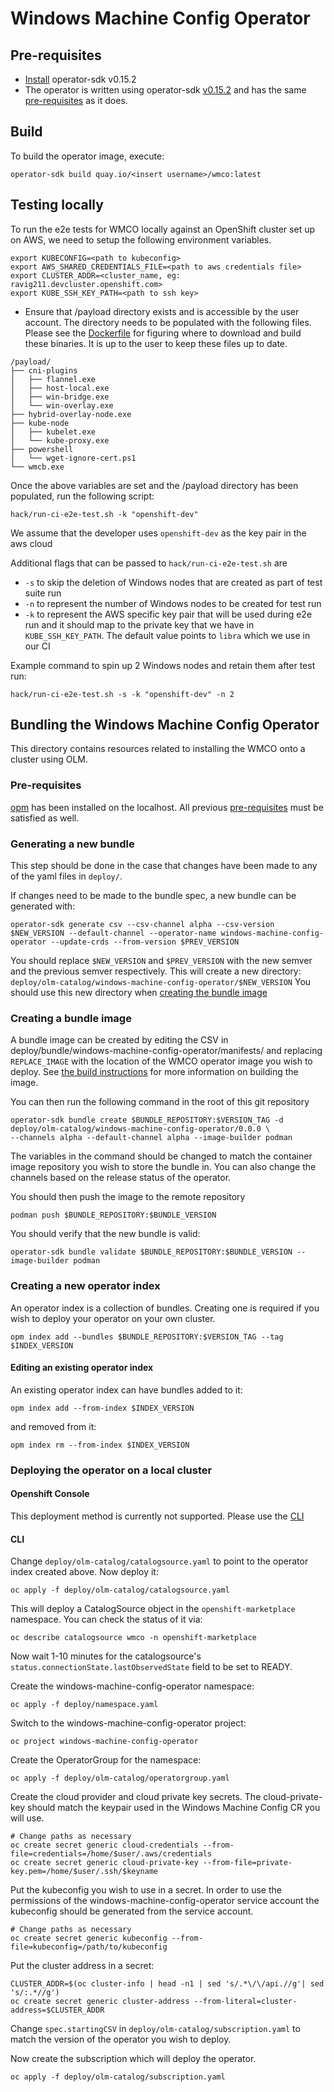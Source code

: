# Windows Machine Config Operator

## Pre-requisites
- [Install](https://github.com/operator-framework/operator-sdk/blob/v0.15.x/doc/user/install-operator-sdk.md) operator-sdk
  v0.15.2
- The operator is written using operator-sdk [v0.15.2](https://github.com/operator-framework/operator-sdk/releases/tag/v0.15.2)
  and has the same [pre-requisites](https://github.com/operator-framework/operator-sdk/tree/v0.15.x#prerequisites) as it
  does.

## Build
To build the operator image, execute:
```shell script
operator-sdk build quay.io/<insert username>/wmco:latest
```

## Testing locally
To run the e2e tests for WMCO locally against an OpenShift cluster set up on AWS, we need to setup the following environment variables.
```shell script
export KUBECONFIG=<path to kubeconfig>
export AWS_SHARED_CREDENTIALS_FILE=<path to aws credentials file>
export CLUSTER_ADDR=<cluster_name, eg: ravig211.devcluster.openshift.com>
export KUBE_SSH_KEY_PATH=<path to ssh key>
```
- Ensure that /payload directory exists and is accessible by the user account. The directory needs to be populated with the following files. Please see the [Dockerfile](https://github.com/openshift/windows-machine-config-operator/blob/master/build/Dockerfile) for figuring where to download and build these binaries. It is up to the user to keep these files up to date.
```
/payload/
├── cni-plugins
│   ├── flannel.exe
│   ├── host-local.exe
│   ├── win-bridge.exe
│   └── win-overlay.exe
├── hybrid-overlay-node.exe
├── kube-node
│   ├── kubelet.exe
│   └── kube-proxy.exe
├── powershell
│   └── wget-ignore-cert.ps1
└── wmcb.exe
```
Once the above variables are set and the /payload directory has been populated, run the following script:
```shell script
hack/run-ci-e2e-test.sh -k "openshift-dev"
```
We assume that the developer uses `openshift-dev` as the key pair in the aws cloud

Additional flags that can be passed to `hack/run-ci-e2e-test.sh` are
- `-s` to skip the deletion of Windows nodes that are created as part of test suite run
- `-n` to represent the number of Windows nodes to be created for test run
- `-k` to represent the AWS specific key pair that will be used during e2e run and it should map to the private key
       that we have in `KUBE_SSH_KEY_PATH`. The default value points to `libra` which we use in our CI
       
Example command to spin up 2 Windows nodes and retain them after test run:
```
hack/run-ci-e2e-test.sh -s -k "openshift-dev" -n 2      
```
        
## Bundling the Windows Machine Config Operator
This directory contains resources related to installing the WMCO onto a cluster using OLM.

### Pre-requisites
[opm](https://github.com/operator-framework/operator-registry/) has been installed on the localhost.
All previous [pre-requisites](#pre-requisites) must be satisfied as well.

### Generating a new bundle
This step should be done in the case that changes have been made to any of the yaml files in `deploy/`.

If changes need to be made to the bundle spec, a new bundle can be generated with:
```shell script
operator-sdk generate csv --csv-channel alpha --csv-version $NEW_VERSION --default-channel --operator-name windows-machine-config-operator --update-crds --from-version $PREV_VERSION
```

You should replace `$NEW_VERSION` and `$PREV_VERSION` with the new semver and the previous semver respectively.
This will create a new directory: `deploy/olm-catalog/windows-machine-config-operator/$NEW_VERSION`
You should use this new directory when [creating the bundle image](#creating-a-bundle-image)

### Creating a bundle image
A bundle image can be created by editing the CSV in deploy/bundle/windows-machine-config-operator/manifests/
and replacing `REPLACE_IMAGE` with the location of the WMCO operator image you wish to deploy.
See [the build instructions](#build) for more information on building the image.

You can then run the following command in the root of this git repository
```shell script
operator-sdk bundle create $BUNDLE_REPOSITORY:$VERSION_TAG -d deploy/olm-catalog/windows-machine-config-operator/0.0.0 \
--channels alpha --default-channel alpha --image-builder podman
```
The variables in the command should be changed to match the container image repository you wish to store the bundle in.
You can also change the channels based on the release status of the operator.

You should then push the image to the remote repository
```shell script
podman push $BUNDLE_REPOSITORY:$BUNDLE_VERSION
```

You should verify that the new bundle is valid:
```shell script
operator-sdk bundle validate $BUNDLE_REPOSITORY:$BUNDLE_VERSION --image-builder podman
```

### Creating a new operator index
An operator index is a collection of bundles. Creating one is required if you wish to deploy your operator on your own
cluster.

```shell script
opm index add --bundles $BUNDLE_REPOSITORY:$VERSION_TAG --tag $INDEX_VERSION
```

#### Editing an existing operator index
An existing operator index can have bundles added to it:
```shell script
opm index add --from-index $INDEX_VERSION
```
and removed from it:
```shell script
opm index rm --from-index $INDEX_VERSION
```

### Deploying the operator on a local cluster
#### Openshift Console
This deployment method is currently not supported. Please use the [CLI](#cli)

#### CLI
Change `deploy/olm-catalog/catalogsource.yaml` to point to the operator index created above. Now deploy it:
```shell script
oc apply -f deploy/olm-catalog/catalogsource.yaml
```

This will deploy a CatalogSource object in the `openshift-marketplace` namespace. You can check the status of it via:
```shell script
oc describe catalogsource wmco -n openshift-marketplace
```

Now wait 1-10 minutes for the catalogsource's `status.connectionState.lastObservedState` field to be set to READY.

Create the windows-machine-config-operator namespace:
```shell script
oc apply -f deploy/namespace.yaml
```

Switch to the windows-machine-config-operator project:
```shell script
oc project windows-machine-config-operator
```

Create the OperatorGroup for the namespace:
```shell script
oc apply -f deploy/olm-catalog/operatorgroup.yaml
```

Create the cloud provider and cloud private key secrets. The cloud-private-key should match the keypair used in the
Windows Machine Config CR you will use.
```shell script
# Change paths as necessary
oc create secret generic cloud-credentials --from-file=credentials=/home/$user/.aws/credentials
oc create secret generic cloud-private-key --from-file=private-key.pem=/home/$user/.ssh/$keyname
```

Put the kubeconfig you wish to use in a secret. In order to use the permissions of the windows-machine-config-operator
service account the kubeconfig should be generated from the service account.
```shell script
# Change paths as necessary
oc create secret generic kubeconfig --from-file=kubeconfig=/path/to/kubeconfig
```

Put the cluster address in a secret:
```shell script
CLUSTER_ADDR=$(oc cluster-info | head -n1 | sed 's/.*\/\/api.//g'| sed 's/:.*//g')
oc create secret generic cluster-address --from-literal=cluster-address=$CLUSTER_ADDR
```

Change `spec.startingCSV` in `deploy/olm-catalog/subscription.yaml` to match the version of the operator you wish to deploy.

Now create the subscription which will deploy the operator.
```shell script
oc apply -f deploy/olm-catalog/subscription.yaml
```
